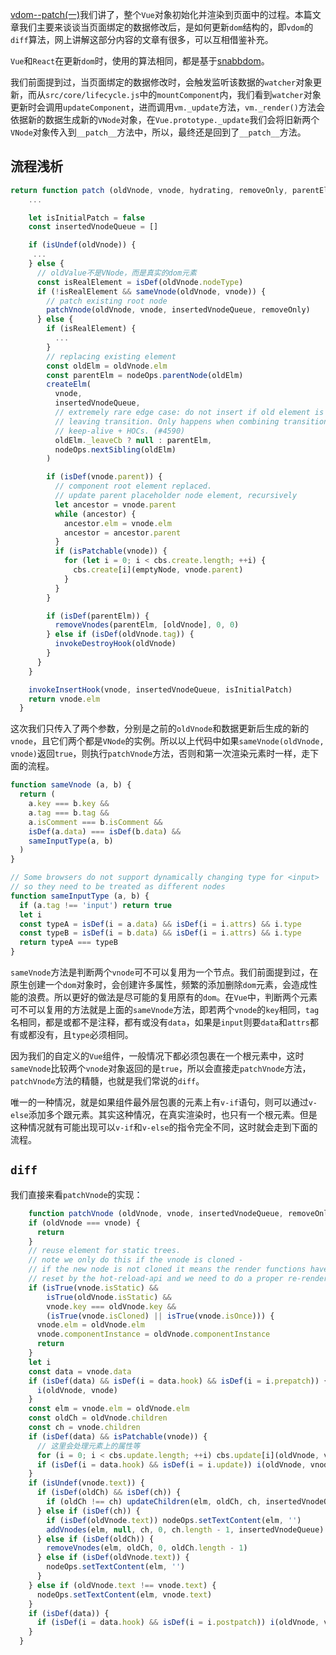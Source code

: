 [vdom--patch(一)](vdom--patch(一).md)我们讲了，整个`Vue`对象初始化并渲染到页面中的过程。本篇文章我们主要来谈谈当页面绑定的数据修改后，是如何更新`dom`结构的，即`vdom`的`diff`算法，网上讲解这部分内容的文章有很多，可以互相借鉴补充。

`Vue`和`React`在更新`dom`时，使用的算法相同，都是基于[snabbdom](https://github.com/snabbdom/snabbdom)。

我们前面提到过，当页面绑定的数据修改时，会触发监听该数据的`watcher`对象更新，而从`src/core/lifecycle.js`中的`mountComponent`内，我们看到`watcher`对象更新时会调用`updateComponent`，进而调用`vm._update`方法，`vm._render()`方法会依据新的数据生成新的`VNode`对象，在`Vue.prototype._update`我们会将旧新两个`VNode`对象传入到`__patch__`方法中，所以，最终还是回到了`__patch__`方法。

## 流程浅析

```JavaScript
return function patch (oldVnode, vnode, hydrating, removeOnly, parentElm, refElm) {
    ...

    let isInitialPatch = false
    const insertedVnodeQueue = []

    if (isUndef(oldVnode)) {
     ...
    } else {
      // oldValue不是VNode，而是真实的dom元素
      const isRealElement = isDef(oldVnode.nodeType)
      if (!isRealElement && sameVnode(oldVnode, vnode)) {
        // patch existing root node
        patchVnode(oldVnode, vnode, insertedVnodeQueue, removeOnly)
      } else {
        if (isRealElement) {
          ...
        }
        // replacing existing element
        const oldElm = oldVnode.elm
        const parentElm = nodeOps.parentNode(oldElm)
        createElm(
          vnode,
          insertedVnodeQueue,
          // extremely rare edge case: do not insert if old element is in a
          // leaving transition. Only happens when combining transition +
          // keep-alive + HOCs. (#4590)
          oldElm._leaveCb ? null : parentElm,
          nodeOps.nextSibling(oldElm)
        )

        if (isDef(vnode.parent)) {
          // component root element replaced.
          // update parent placeholder node element, recursively
          let ancestor = vnode.parent
          while (ancestor) {
            ancestor.elm = vnode.elm
            ancestor = ancestor.parent
          }
          if (isPatchable(vnode)) {
            for (let i = 0; i < cbs.create.length; ++i) {
              cbs.create[i](emptyNode, vnode.parent)
            }
          }
        }

        if (isDef(parentElm)) {
          removeVnodes(parentElm, [oldVnode], 0, 0)
        } else if (isDef(oldVnode.tag)) {
          invokeDestroyHook(oldVnode)
        }
      }
    }

    invokeInsertHook(vnode, insertedVnodeQueue, isInitialPatch)
    return vnode.elm
  }
```

这次我们只传入了两个参数，分别是之前的`oldVnode`和数据更新后生成的新的`vnode`，且它们两个都是`VNode`的实例。所以以上代码中如果`sameVnode(oldVnode, vnode)`返回`true`，则执行`patchVnode`方法，否则和第一次渲染元素时一样，走下面的流程。

```JavaScript
function sameVnode (a, b) {
  return (
    a.key === b.key &&
    a.tag === b.tag &&
    a.isComment === b.isComment &&
    isDef(a.data) === isDef(b.data) &&
    sameInputType(a, b)
  )
}

// Some browsers do not support dynamically changing type for <input>
// so they need to be treated as different nodes
function sameInputType (a, b) {
  if (a.tag !== 'input') return true
  let i
  const typeA = isDef(i = a.data) && isDef(i = i.attrs) && i.type
  const typeB = isDef(i = b.data) && isDef(i = i.attrs) && i.type
  return typeA === typeB
}
```

`sameVnode`方法是判断两个`vnode`可不可以复用为一个节点。我们前面提到过，在原生创建一个`dom`对象时，会创建许多属性，频繁的添加删除`dom`元素，会造成性能的浪费。所以更好的做法是尽可能的复用原有的`dom`。在`Vue`中，判断两个元素可不可以复用的方法就是上面的`sameVnode`方法，即若两个`vnode`的`key`相同，`tag`名相同，都是或都不是注释，都有或没有`data`，如果是`input`则要`data`和`attrs`都有或都没有，且`type`必须相同。

因为我们的自定义的`Vue`组件，一般情况下都必须包裹在一个根元素中，这时`sameVnode`比较两个`vnode`对象返回的是`true`，所以会直接走`patchVnode`方法，`patchVnode`方法的精髓，也就是我们常说的`diff`。

唯一的一种情况，就是如果组件最外层包裹的元素上有`v-if`语句，则可以通过`v-else`添加多个跟元素。其实这种情况，在真实渲染时，也只有一个根元素。但是这种情况就有可能出现可以`v-if`和`v-else`的指令完全不同，这时就会走到下面的流程。

## `diff`

我们直接来看`patchVnode`的实现：

```JavaScript
	function patchVnode (oldVnode, vnode, insertedVnodeQueue, removeOnly) {
    if (oldVnode === vnode) {
      return
    }
    // reuse element for static trees.
    // note we only do this if the vnode is cloned -
    // if the new node is not cloned it means the render functions have been
    // reset by the hot-reload-api and we need to do a proper re-render.
    if (isTrue(vnode.isStatic) &&
        isTrue(oldVnode.isStatic) &&
        vnode.key === oldVnode.key &&
        (isTrue(vnode.isCloned) || isTrue(vnode.isOnce))) {
      vnode.elm = oldVnode.elm
      vnode.componentInstance = oldVnode.componentInstance
      return
    }
    let i
    const data = vnode.data
    if (isDef(data) && isDef(i = data.hook) && isDef(i = i.prepatch)) {
      i(oldVnode, vnode)
    }
    const elm = vnode.elm = oldVnode.elm
    const oldCh = oldVnode.children
    const ch = vnode.children
    if (isDef(data) && isPatchable(vnode)) {
      // 这里会处理元素上的属性等
      for (i = 0; i < cbs.update.length; ++i) cbs.update[i](oldVnode, vnode)
      if (isDef(i = data.hook) && isDef(i = i.update)) i(oldVnode, vnode)
    }
    if (isUndef(vnode.text)) {
      if (isDef(oldCh) && isDef(ch)) {
        if (oldCh !== ch) updateChildren(elm, oldCh, ch, insertedVnodeQueue, removeOnly)
      } else if (isDef(ch)) {
        if (isDef(oldVnode.text)) nodeOps.setTextContent(elm, '')
        addVnodes(elm, null, ch, 0, ch.length - 1, insertedVnodeQueue)
      } else if (isDef(oldCh)) {
        removeVnodes(elm, oldCh, 0, oldCh.length - 1)
      } else if (isDef(oldVnode.text)) {
        nodeOps.setTextContent(elm, '')
      }
    } else if (oldVnode.text !== vnode.text) {
      nodeOps.setTextContent(elm, vnode.text)
    }
    if (isDef(data)) {
      if (isDef(i = data.hook) && isDef(i = i.postpatch)) i(oldVnode, vnode)
    }
  }
```

